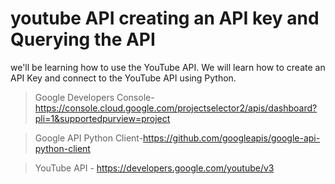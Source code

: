 # youtube API creating an API key and Querying the API

we'll be learning how to use the YouTube API. We will learn how to create an API Key and connect to the YouTube API using Python.


>Google Developers Console-https://console.cloud.google.com/projectselector2/apis/dashboard?pli=1&supportedpurview=project

>Google API Python Client-https://github.com/googleapis/google-api-python-client

>YouTube API - https://developers.google.com/youtube/v3
